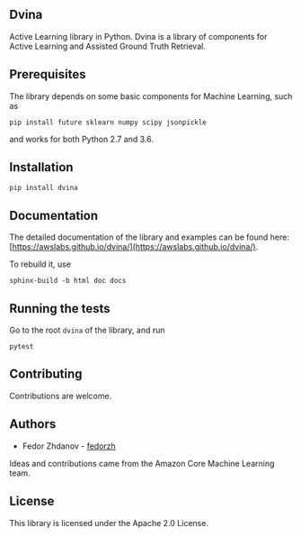 ## Dvina

Active Learning library in Python. Dvina is a library of components for Active Learning 
and Assisted Ground Truth Retrieval.

## Prerequisites
The library depends on some basic components for Machine Learning, such as
```
pip install future sklearn numpy scipy jsonpickle
```
and works for both Python 2.7 and 3.6.
## Installation

```
pip install dvina
```

## Documentation
The detailed documentation of the library and examples
can be found here: [https://awslabs.github.io/dvina/](https://awslabs.github.io/dvina/).

To rebuild it, use
```
sphinx-build -b html doc docs
```

## Running the tests
Go to the root `dvina` of the library, and run
```
pytest
```

## Contributing
Contributions are welcome.

## Authors
* Fedor Zhdanov - [fedorzh](https://github.com/fedorzh)

Ideas and contributions came from the Amazon Core Machine Learning team.

## License

This library is licensed under the Apache 2.0 License. 
